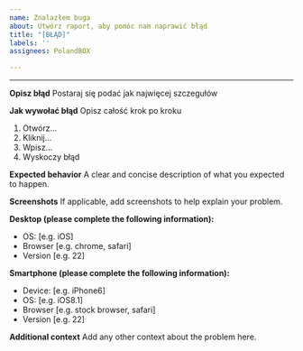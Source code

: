 ```yaml
---
name: Znalazłem buga
about: Utwórz raport, aby pomóc nam naprawić błąd
title: "[BŁĄD]"
labels: ''
assignees: PolandBOX

---
```


---
**Opisz błąd**
Postaraj się podać jak najwięcej szczegułów

**Jak wywołać błąd**
Opisz całość krok po kroku
1. Otwórz...
2. Kliknij...
3. Wpisz...
4. Wyskoczy błąd

**Expected behavior**
A clear and concise description of what you expected to happen.

**Screenshots**
If applicable, add screenshots to help explain your problem.

**Desktop (please complete the following information):**
 - OS: [e.g. iOS]
 - Browser [e.g. chrome, safari]
 - Version [e.g. 22]

**Smartphone (please complete the following information):**
 - Device: [e.g. iPhone6]
 - OS: [e.g. iOS8.1]
 - Browser [e.g. stock browser, safari]
 - Version [e.g. 22]

**Additional context**
Add any other context about the problem here.
